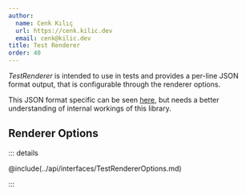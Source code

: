 ```yaml
---
author:
  name: Cenk Kılıç
  url: https://cenk.kilic.dev
  email: cenk@kilic.dev
title: Test Renderer
order: 40
---
```


_TestRenderer_ is intended to use in tests and provides a per-line JSON format output, that is configurable through the renderer options.

This JSON format specific can be seen [here](/api/classes/TestRendererEvent.html), but needs a better understanding of internal workings of this library.

<!-- more -->

## Renderer Options

::: details

@include(../api/interfaces/TestRendererOptions.md)

:::
